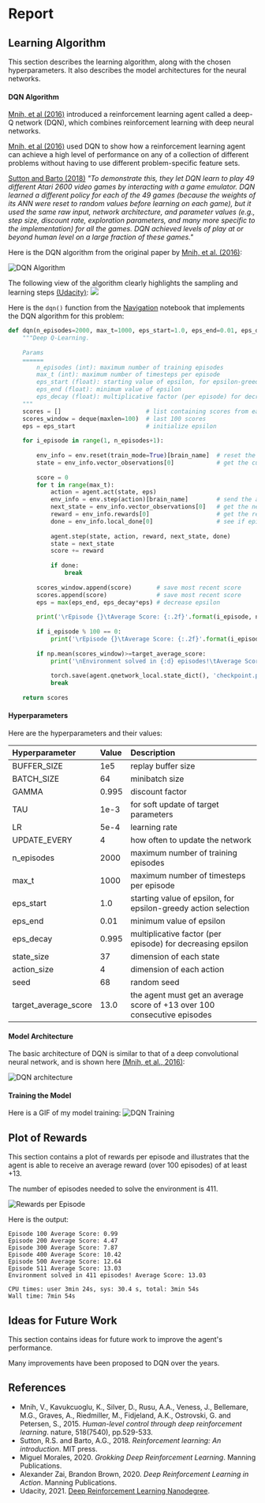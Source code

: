 # Report

## Learning Algorithm
This section describes the learning algorithm, along with the chosen hyperparameters. It also describes the model architectures for the neural networks.

#### DQN Algorithm

[Mnih, et al (2016)](#references) introduced a reinforcement learning agent called a deep-Q network (DQN), which combines reinforcement learning with deep neural networks. 

[Mnih, et al (2016)](#references) used DQN to show how a reinforcement learning agent can achieve a high level of performance on any of a collection of different problems without having to use different problem-specific feature sets. 

[Sutton and Barto (2018)](#references) _"To demonstrate this, they let DQN learn to play 49 different Atari 2600 video games by interacting with a game emulator. DQN learned a different policy for each of the 49 games (because the weights of its ANN were reset to random values before learning on each game), but it used the same raw input, network architecture, and parameter values (e.g., step size, discount rate, exploration parameters, and many more specific to the implementation) for all the games. DQN achieved levels of play at or beyond human level on a large fraction of these games."_

Here is the DQN algorithm from the original paper by [Mnih, et al. (2016)](#references):

![DQN Algorithm](images/dqn_algorithm.png) 


The following view of the algorithm clearly highlights the sampling and learning steps [(Udacity)](#references):
![](images/dqn_algorithm_udacity.png)

Here is the `dqn()` function from the [Navigation](Navigation.ipynb) notebook that implements the DQN algorithm for this problem:

```python
def dqn(n_episodes=2000, max_t=1000, eps_start=1.0, eps_end=0.01, eps_decay=0.995):
    """Deep Q-Learning.
    
    Params
    ======
        n_episodes (int): maximum number of training episodes
        max_t (int): maximum number of timesteps per episode
        eps_start (float): starting value of epsilon, for epsilon-greedy action selection
        eps_end (float): minimum value of epsilon
        eps_decay (float): multiplicative factor (per episode) for decreasing epsilon
    """
    scores = []                        # list containing scores from each episode
    scores_window = deque(maxlen=100)  # last 100 scores
    eps = eps_start                    # initialize epsilon
    
    for i_episode in range(1, n_episodes+1):
        
        env_info = env.reset(train_mode=True)[brain_name]  # reset the environment
        state = env_info.vector_observations[0]            # get the current state
        
        score = 0
        for t in range(max_t):
            action = agent.act(state, eps)
            env_info = env.step(action)[brain_name]        # send the action to the environment
            next_state = env_info.vector_observations[0]   # get the next state
            reward = env_info.rewards[0]                   # get the reward
            done = env_info.local_done[0]                  # see if episode has finished
            
            agent.step(state, action, reward, next_state, done)
            state = next_state
            score += reward
            
            if done:
                break 
        
        scores_window.append(score)       # save most recent score
        scores.append(score)              # save most recent score
        eps = max(eps_end, eps_decay*eps) # decrease epsilon
        
        print('\rEpisode {}\tAverage Score: {:.2f}'.format(i_episode, np.mean(scores_window)), end="")
        
        if i_episode % 100 == 0:
            print('\rEpisode {}\tAverage Score: {:.2f}'.format(i_episode, np.mean(scores_window)))
        
        if np.mean(scores_window)>=target_average_score:
            print('\nEnvironment solved in {:d} episodes!\tAverage Score: {:.2f}'.format(i_episode-100, 
                                                                                         np.mean(scores_window)))
            torch.save(agent.qnetwork_local.state_dict(), 'checkpoint.pth')
            break
            
    return scores
```

#### Hyperparameters

Here are the hyperparameters and their values:

Hyperparameter | Value | Description
:--- | :--- | :---
BUFFER_SIZE | 1e5 | replay buffer size
BATCH_SIZE | 64 | minibatch size
GAMMA | 0.995 | discount factor
TAU | 1e-3 | for soft update of target parameters
LR | 5e-4 | learning rate
UPDATE_EVERY | 4 | how often to update the network
n_episodes | 2000 | maximum number of training episodes
max_t |  1000 | maximum number of timesteps per episode
eps_start | 1.0 | starting value of epsilon, for epsilon-greedy action selection
eps_end | 0.01 | minimum value of epsilon
eps_decay | 0.995 | multiplicative factor (per episode) for decreasing epsilon
state_size |37| dimension of each state
action_size |4| dimension of each action
seed |68| random seed
target_average_score |13.0| the agent must get an average score of +13 over 100 consecutive episodes


#### Model Architecture

The basic architecture of DQN is similar to that of a deep convolutional neural network, and is shown here [(Mnih, et al., 2016)](#references):

![DQN architecture](images/dqn_architecture.png)

#### Training the Model

Here is a GIF of my model training:
![DQN Training](images/training_dqn.gif)

## Plot of Rewards
This section contains a plot of rewards per episode and illustrates that the agent is able to receive an average reward (over 100 episodes) of at least +13. 

The number of episodes needed to solve the environment is 411.

![Rewards per Episode](images/rewards_per_episode.png)

Here is the output:
```text
Episode 100	Average Score: 0.99
Episode 200	Average Score: 4.47
Episode 300	Average Score: 7.87
Episode 400	Average Score: 10.42
Episode 500	Average Score: 12.64
Episode 511	Average Score: 13.03
Environment solved in 411 episodes!	Average Score: 13.03

CPU times: user 3min 24s, sys: 30.4 s, total: 3min 54s
Wall time: 7min 54s
```

## Ideas for Future Work
This section contains ideas for future work to improve the agent's performance.

Many improvements have been proposed to DQN over the years.

## References
* Mnih, V., Kavukcuoglu, K., Silver, D., Rusu, A.A., Veness, J., Bellemare, M.G., Graves, A., Riedmiller, M., Fidjeland, A.K., Ostrovski, G. and Petersen, S., 2015. _Human-level control through deep reinforcement learning_. nature, 518(7540), pp.529-533.
* Sutton, R.S. and Barto, A.G., 2018. _Reinforcement learning: An introduction_. MIT press.
* Miguel Morales, 2020. _Grokking Deep Reinforcement Learning_. Manning Publications.
* Alexander Zai, Brandon Brown, 2020. _Deep Reinforcement Learning in Action_. Manning Publications.
* Udacity, 2021. [Deep Reinforcement Learning Nanodegree](https://www.udacity.com/course/deep-reinforcement-learning-nanodegree--nd893).
